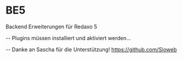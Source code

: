 # BE5
Backend Erweiterungen für Redaxo 5


--
Plugins müssen installiert und aktiviert werden...


--
Danke an Sascha für die Unterstützung! https://github.com/Sioweb
